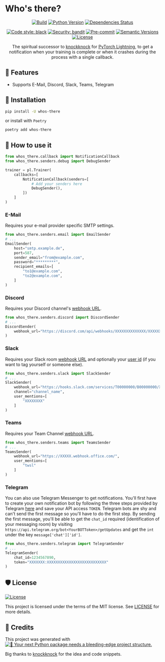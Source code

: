 # Who's there?

<div align="center">
    
[![Build](https://github.com/twsl/whos-there/actions/workflows/build.yml/badge.svg)](https://github.com/twsl/whos-there/actions/workflows/build.yml)
[![Python Version](https://img.shields.io/pypi/pyversions/whos-there.svg)](https://pypi.org/project/whos-there/)
[![Dependencies Status](https://img.shields.io/badge/dependencies-up%20to%20date-brightgreen.svg)](https://github.com/twsl/whos-there/pulls?utf8=%E2%9C%93&q=is%3Apr%20author%3Aapp%2Fdependabot)

[![Code style: black](https://img.shields.io/badge/code%20style-black-000000.svg)](https://github.com/psf/black)
[![Security: bandit](https://img.shields.io/badge/security-bandit-green.svg)](https://github.com/PyCQA/bandit)
[![Pre-commit](https://img.shields.io/badge/pre--commit-enabled-brightgreen?logo=pre-commit&logoColor=white)](https://github.com/twsl/whos-there/blob/master/.pre-commit-config.yaml)
[![Semantic Versions](https://img.shields.io/badge/%20%20%F0%9F%93%A6%F0%9F%9A%80-semantic--versions-e10079.svg)](https://github.com/twsl/whos-there/releases)
[![License](https://img.shields.io/github/license/twsl/whos-there)](https://github.com/twsl/whos-there/blob/master/LICENSE)

The spiritual successor to [knockknock](https://github.com/huggingface/knockknock) for [PyTorch Lightning](https://github.com/PyTorchLightning/pytorch-lightning), to get a notification when your training is complete or when it crashes during the process with a single callback.

</div>

## 🚀 Features

- Supports E-Mail, Discord, Slack, Teams, Telegram

## 🎯 Installation

```bash
pip install -U whos-there
```

or install with `Poetry`

```bash
poetry add whos-there
```

## 🤯 How to use it

```python
from whos_there.callback import NotificationCallback
from whos_there.senders.debug import DebugSender

trainer = pl.Trainer(
    callbacks=[
        NotificationCallback(senders=[
            # Add your senders here
            DebugSender(),
        ])
    ]
)
```

### E-Mail
Requires your e-mail provider specific SMTP settings.

```python
from whos_there.senders.email import EmailSender
# ...
EmailSender(
    host="smtp.example.de",
    port=587,
    sender_email="from@example.com",
    password="*********",
    recipient_emails=[
        "to1@example.com",
        "to2@example.com",
    ]
)
```

### Discord
Requires your Discord channel's [webhook URL](https://support.discordapp.com/hc/en-us/articles/228383668-Intro-to-Webhooks).

```python
from whos_there.senders.discord import DiscordSender
# ...
DiscordSender(
    webhook_url="https://discord.com/api/webhooks/XXXXXXXXXXXXXX/XXXXXXXXXXXXXXXXXXXXXXXXXXXXXX"
)
```

### Slack
Requires your Slack room [webhook URL](https://api.slack.com/incoming-webhooks#create_a_webhook) and optionally your [user id](https://api.slack.com/methods/users.identity) (if you want to tag yourself or someone else).

```python
from whos_there.senders.slack import SlackSender
# ...
SlackSender(
    webhook_url="https://hooks.slack.com/services/T00000000/B00000000/XXXXXXXXXXXXXXXXXXXXXXXX",
    channel="channel_name",
    user_mentions=[
        "XXXXXXXX"
    ]
)
```

### Teams
Requires your Team Channel [webhook URL](https://docs.microsoft.com/en-us/microsoftteams/platform/concepts/connectors/connectors-using).

```python
from whos_there.senders.teams import TeamsSender
# ...
TeamsSender(
    webhook_url="https://XXXXX.webhook.office.com/",
    user_mentions=[
        "twsl"
    ]
)
```

### Telegram
You can also use Telegram Messenger to get notifications. You'll first have to create your own notification bot by following the three steps provided by Telegram [here](https://core.telegram.org/bots#6-botfather) and save your API access `TOKEN`.
Telegram bots are shy and can't send the first message so you'll have to do the first step. By sending the first message, you'll be able to get the `chat_id` required (identification of your messaging room) by visiting `https://api.telegram.org/bot<YourBOTToken>/getUpdates` and get the `int` under the key `message['chat']['id']`.

```python
from whos_there.senders.telegram import TelegramSender
# ...
TelegramSender(
    chat_id=1234567890,
    token="XXXXXXX:XXXXXXXXXXXXXXXXXXXXXXXXXXX"
)
```

## 🛡 License

[![License](https://img.shields.io/github/license/twsl/whos-there)](https://github.com/twsl/whos-there/blob/master/LICENSE)

This project is licensed under the terms of the MIT license. See [LICENSE](https://github.com/twsl/whos-there/blob/master/LICENSE) for more details.

## 🏅 Credits

This project was generated with [![🚀 Your next Python package needs a bleeding-edge project structure.](https://img.shields.io/badge/python--package--template-%F0%9F%9A%80-brightgreen)](https://github.com/TezRomacH/python-package-template)

Big thanks to [knockknock](https://github.com/huggingface/knockknock) for the idea and code snippets.
